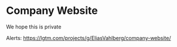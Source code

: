 # Company Website

We hope this is private

Alerts: https://lgtm.com/projects/g/EliasVahlberg/company-website/
